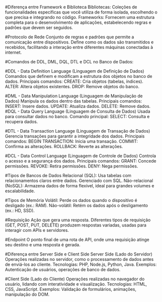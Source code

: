 #Diferença entre Framework e Biblioteca
Bibliotecas: Coleções de funcionalidades específicas que você utiliza de forma isolada, escolhendo o que precisa e integrando no código.
Frameworks: Fornecem uma estrutura completa para o desenvolvimento de aplicações, estabelecendo regras e padrões que devem ser seguidos.


#Protocolo de Rede
Conjunto de regras e padrões que permite a comunicação entre dispositivos. Define como os dados são transmitidos e recebidos, facilitando a interação entre diferentes máquinas conectadas à internet.

#Comandos de DDL, DML, DQL, DTL e DCL no Banco de Dados:

#DDL - Data Definition Language (Linguagem de Definição de Dados)
Comandos que definem e modificam a estrutura dos objetos no banco de dados.
Principais comandos:
CREATE: Cria objetos (tabelas, índices).
ALTER: Altera objetos existentes.
DROP: Remove objetos do banco.

#DML - Data Manipulation Language (Linguagem de Manipulação de Dados)
Manipula os dados dentro das tabelas.
Principais comandos:
INSERT: Insere dados.
UPDATE: Atualiza dados.
DELETE: Remove dados.
#DQL - Data Query Language (Linguagem de Consulta de Dados)
Usada para consultar dados no banco.
Comando principal:
SELECT: Consulta e recupera dados.

#DTL - Data Transaction Language (Linguagem de Transação de Dados)
Gerencia transações para garantir a integridade dos dados.
Principais comandos:
BEGIN TRANSACTION: Inicia uma transação.
COMMIT: Confirma as alterações.
ROLLBACK: Reverte as alterações.

#DCL - Data Control Language (Linguagem de Controle de Dados)
Controla o acesso e a segurança dos dados.
Principais comandos:
GRANT: Concede permissões.
REVOKE: Retira permissões.
DENY: Nega permissões.

#Tipos de Bancos de Dados
Relacional (SQL): Usa tabelas com relacionamentos claros entre dados. Gerenciado com SQL.
Não-relacional (NoSQL): Armazena dados de forma flexível, ideal para grandes volumes e escalabilidade.

#Tipos de Memória
Volátil: Perde os dados quando o dispositivo é desligado (ex.: RAM).
Não-volátil: Retém os dados após o desligamento (ex.: HD, SSD).

#Requisição
Ação que gera uma resposta. Diferentes tipos de requisição (GET, POST, PUT, DELETE) produzem respostas variadas, usadas para interagir com APIs e servidores.

#Endpoint
O ponto final de uma rota de API, onde uma requisição atinge seu destino e uma resposta é gerada.

#Diferença entre Server Side e Client Side
Server Side (Lado do Servidor)
Operações realizadas no servidor, como o processamento de dados antes de enviá-los ao cliente.
Tecnologias: PHP, Node.js, Python, Java.
Exemplos: Autenticação de usuários, operações de banco de dados.

#Client Side (Lado do Cliente)
Operações realizadas no navegador do usuário, lidando com interatividade e visualização.
Tecnologias: HTML, CSS, JavaScript.
Exemplos: Validação de formulários, animações, manipulação do DOM.
